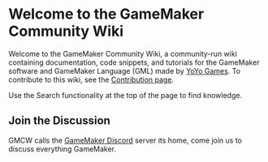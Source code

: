 # Welcome to the GameMaker Community Wiki
Welcome to the GameMaker Community Wiki, a community-run wiki containing documentation, code snippets, and tutorials for the GameMaker software and GameMaker Language (GML) made by [YoYo Games](https://yoyogames.com/). To contribute to this wiki, see the [Contribution page](contributing).

Use the Search functionality at the top of the page to find knowledge.

## Join the Discussion
GMCW calls the [GameMaker Discord](https://discord.gg/mgkaXDd) server its home, come join us to discuss everything GameMaker.